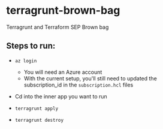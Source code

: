 # terragrunt-brown-bag
Terragrunt and Terraform SEP Brown bag


## Steps to run:
* `az login`
    - You will need an Azure account 
    -  With the current setup, you'll still need to updated the subscription_id in the  `subscription.hcl` files
* Cd into the inner app you want to run
* `terragrunt apply`

* `terragrunt destroy`